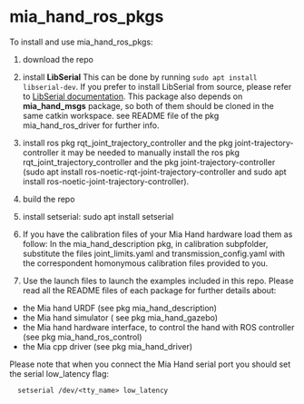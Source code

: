 # mia_hand_ros_pkgs

To install and use mia_hand_ros_pkgs:

1) download the repo

2) install **LibSerial**
This can be done by running `sudo apt install libserial-dev`.
If you prefer to install LibSerial from source, please refer to [LibSerial documentation](https://libserial.readthedocs.io/en/latest/install.html).
This package also depends on **mia_hand_msgs** package, so both of them should be cloned in the same catkin workspace.
see README file of the pkg mia_hand_ros_driver for further info.

3) install  ros pkg rqt_joint_trajectory_controller and the pkg joint-trajectory-controller
it may be needed to manually install the ros pkg rqt_joint_trajectory_controller and the pkg joint-trajectory-controller
(sudo apt install ros-noetic-rqt-joint-trajectory-controller and sudo apt install ros-noetic-joint-trajectory-controller).

4) build the repo

5) install setserial: sudo apt install setserial

6) If you have the calibration files of your Mia Hand hardware load them as follow:
In the mia_hand_description pkg, in calibration subpfolder, substitute the files joint_limits.yaml and transmission_config.yaml with the
correspondent homonymous calibration files provided to you.

7) Use the launch files to launch the examples included in this repo.
Please read all the README files of each package for further details about:
- the Mia hand URDF (see pkg mia_hand_description)
- the Mia hand simulator ( see pkg mia_hand_gazebo)
- the Mia hand hardware interface, to control the hand with ROS controller (see pkg mia_hand_ros_control)
- the Mia cpp driver (see pkg mia_hand_driver)

Please note that when you connect the Mia Hand serial port you should set the serial low_latency flag:

      setserial /dev/<tty_name> low_latency
